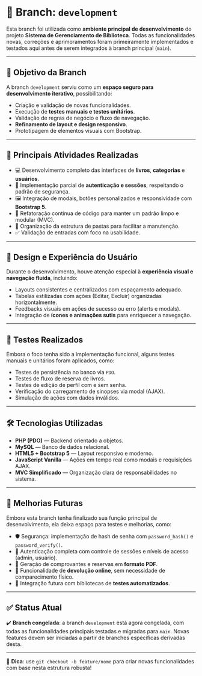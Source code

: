 # 🧪 Branch: `development`

Esta branch foi utilizada como **ambiente principal de desenvolvimento** do projeto **Sistema de Gerenciamento de Biblioteca**. Todas as funcionalidades novas, correções e aprimoramentos foram primeiramente implementados e testados aqui antes de serem integrados à branch principal (`main`).

---

## 🚧 Objetivo da Branch

A branch `development` serviu como um **espaço seguro para desenvolvimento iterativo**, possibilitando:

- Criação e validação de novas funcionalidades.
- Execução de **testes manuais e testes unitários**.
- Validação de regras de negócio e fluxo de navegação.
- **Refinamento de layout e design responsivo**.
- Prototipagem de elementos visuais com Bootstrap.

---

## 🧪 Principais Atividades Realizadas

- 💻 Desenvolvimento completo das interfaces de **livros**, **categorias** e **usuários**.
- 🔐 Implementação parcial de **autenticação e sessões**, respeitando o padrão de segurança.
- 🖼️ Integração de modais, botões personalizados e responsividade com **Bootstrap 5**.
- 🧹 Refatoração contínua de código para manter um padrão limpo e modular (MVC).
- 📁 Organização da estrutura de pastas para facilitar a manutenção.
- ✅ Validação de entradas com foco na usabilidade.

---

## 🎨 Design e Experiência do Usuário

Durante o desenvolvimento, houve atenção especial à **experiência visual e navegação fluida**, incluindo:

- Layouts consistentes e centralizados com espaçamento adequado.
- Tabelas estilizadas com ações (Editar, Excluir) organizadas horizontalmente.
- Feedbacks visuais em ações de sucesso ou erro (alerts e modals).
- Integração de **ícones e animações sutis** para enriquecer a navegação.

---

## 🧪 Testes Realizados

Embora o foco tenha sido a implementação funcional, alguns testes manuais e unitários foram aplicados, como:

- Testes de persistência no banco via `PDO`.
- Testes de fluxo de reserva de livros.
- Testes de edição de perfil com e sem senha.
- Verificação do carregamento de sinopses via modal (AJAX).
- Simulação de ações com dados inválidos.

---

## 🛠️ Tecnologias Utilizadas

- **PHP (PDO)** — Backend orientado a objetos.
- **MySQL** — Banco de dados relacional.
- **HTML5 + Bootstrap 5** — Layout responsivo e moderno.
- **JavaScript Vanilla** — Ações em tempo real como modais e requisições AJAX.
- **MVC Simplificado** — Organização clara de responsabilidades no sistema.

---

## 🔮 Melhorias Futuras

Embora esta branch tenha finalizado sua função principal de desenvolvimento, ela deixa espaço para testes e melhorias, como:

- 🛡️ Segurança: implementação de hash de senha com `password_hash()` e `password_verify()`.
- 🔑 Autenticação completa com controle de sessões e níveis de acesso (admin, usuário).
- 📄 Geração de comprovantes e reservas em **formato PDF**.
- 🔁 Funcionalidade de **devolução online**, sem necessidade de comparecimento físico.
- 🧪 Integração futura com bibliotecas de **testes automatizados**.

---

## ✅ Status Atual

✔️ **Branch congelada**: a branch `development` está agora congelada, com todas as funcionalidades principais testadas e migradas para `main`. Novas features devem ser iniciadas a partir de branches específicas derivadas desta.

---

📌 **Dica**: use `git checkout -b feature/nome` para criar novas funcionalidades com base nesta estrutura robusta!

